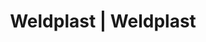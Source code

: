 ---
Filename: "eshop-products-variant108"
Link: "file:/Users/vinayakpatel/Downloads/www.weldplast.cz/eshop_products_compare/add/eshop-products-variant108"
product_name: "null"
product_id: "null"
title: "Weldplast | Weldplast"
product_desc: ""
product_specs: ""
product_downloads: ""
href: ""
p_desc_2: ""
accessories: ""
similar_products: ""
---